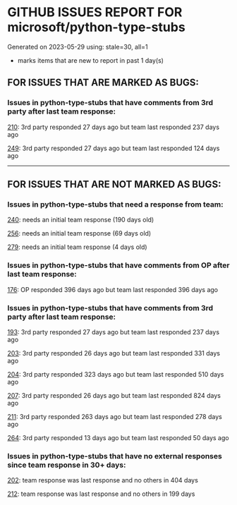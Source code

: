 
# GITHUB ISSUES REPORT FOR microsoft/python-type-stubs


Generated on 2023-05-29 using: stale=30, all=1


* marks items that are new to report in past 1 day(s)


## FOR ISSUES THAT ARE MARKED AS BUGS:


### Issues in python-type-stubs that have comments from 3rd party after last team response:


  [210](https://github.com/microsoft/python-type-stubs/issues/210 "The IntelliSense of Pylance works not well"): 3rd party responded 27 days ago but team last responded 237 days ago

  [249](https://github.com/microsoft/python-type-stubs/issues/249 "matplotlib colors.py stub"): 3rd party responded 27 days ago but team last responded 124 days ago

---

## FOR ISSUES THAT ARE NOT MARKED AS BUGS:


### Issues in python-type-stubs that need a response from team:


  [240](https://github.com/microsoft/python-type-stubs/issues/240 "[Matplotlib] Uncorrect type-hint in `font_manager.FontProperties`"): needs an initial team response (190 days old)

  [256](https://github.com/microsoft/python-type-stubs/issues/256 "Why does the dict returned by matplotlib.pyplot.subplot_mosaic have Text as key type?"): needs an initial team response (69 days old)

  [279](https://github.com/microsoft/python-type-stubs/issues/279 "`cv2` missing function `imwritemulti`"): needs an initial team response (4 days old)

### Issues in python-type-stubs that have comments from OP after last team response:


  [176](https://github.com/microsoft/python-type-stubs/issues/176 "request : opencv-contrib"): OP responded 396 days ago but team last responded 396 days ago

### Issues in python-type-stubs that have comments from 3rd party after last team response:


  [193](https://github.com/microsoft/python-type-stubs/issues/193 "VS Code AutoComplete does not include some functions of 3rd Party Modules like (NumPy, Pandas, Matplotlib,...)"): 3rd party responded 27 days ago but team last responded 237 days ago

  [203](https://github.com/microsoft/python-type-stubs/issues/203 "Pylance incorrect unreachable result with pwntools"): 3rd party responded 26 days ago but team last responded 331 days ago

  [204](https://github.com/microsoft/python-type-stubs/issues/204 "Intellisense does work with GTK+ 3 (GObject Introspection)"): 3rd party responded 323 days ago but team last responded 510 days ago

  [207](https://github.com/microsoft/python-type-stubs/issues/207 "RPi.GPIO does not work"): 3rd party responded 26 days ago but team last responded 824 days ago

  [211](https://github.com/microsoft/python-type-stubs/issues/211 "Publish each stubs as stub-only package"): 3rd party responded 263 days ago but team last responded 278 days ago

  [264](https://github.com/microsoft/python-type-stubs/issues/264 "Add how to install and use section to README"): 3rd party responded 13 days ago but team last responded 50 days ago

### Issues in python-type-stubs that have no external responses since team response in 30+ days:


  [202](https://github.com/microsoft/python-type-stubs/issues/202 "vscode autocomplete not working for 'cv2.dnn_DetectionModel' Class"): team response was last response and no others in 404 days

  [212](https://github.com/microsoft/python-type-stubs/issues/212 "Pylance not be resolved the mongoengine"): team response was last response and no others in 199 days
